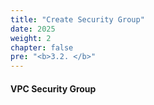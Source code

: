 ```yaml
---
title: "Create Security Group"
date: 2025
weight: 2
chapter: false
pre: "<b>3.2. </b>"
---
```


#### VPC Security Group